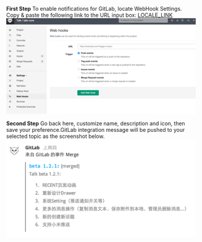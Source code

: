 
**First Step** To enable notifications for GitLab, locate WebHook Settings. Copy & paste the following link to the URL input box: [LOCALE_LINK](LOCALE_LINK)
![](images/inte-guide/sample-gitlab-1.png)

**Second Step** Go back here, customize name, description and icon, then save your preference.GitLab integration message will be pushed to your selected topic as the screenshot below.
![](images/inte-guide/notice-gitlab.png)
